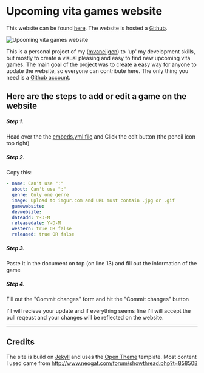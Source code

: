 # Upcoming vita games website 

This website can be found [here](http://mvaneijgen.nl/upcoming-vita-games). The website is hosted a [Github](github.com).

![Upcoming vita games website](http://i.imgur.com/BLWDI5X.jpeg "Upcoming vita games website ")

This is a personal project of my ([mvaneijgen](http://mvaneijgen.nl)) to 'up' my development skills, but mostly to create a visual pleasing and easy to find new upcoming vita games. The main goal of the project was to create a easy way for anyone to update the website, so everyone can contribute here. The only thing you need is a [Github account](https://github.com/join).

## Here are the steps to add or edit a game on the website

##### Step 1.
Head over the the [embeds.yml file](https://github.com/mvaneijgen/upcoming-vita-games/blob/gh-pages/_data/games.yml) and Click the edit button (the pencil icon top right)

##### Step 2.
Copy this:

```yaml
- name: Can't use ":"
  about: Can't use ":"
  genre: Only one genre
  image: Upload to imgur.com and URL must contain .jpg or .gif
  gamewebsite: 
  devwebsite: 
  dateadd: Y-D-M
  releasedate: Y-D-M
  western: true OR false
  released: true OR false

```
##### Step 3.
Paste It in the document on top (on line 13) and fill out the information of the game

##### Step 4.
Fill out the "Commit changes" form and hit the "Commit changes" button

I'll will recieve your update and if everything seems fine I'll will accept the pull reqeust and your changes will be reflected on the website. 

----

## Credits
The site is build on [Jekyll](http://jekyllrb.com) and uses the [Open Theme](https://github.com/open-start/opentheme) template.
Most content I used came from http://www.neogaf.com/forum/showthread.php?t=858508 
